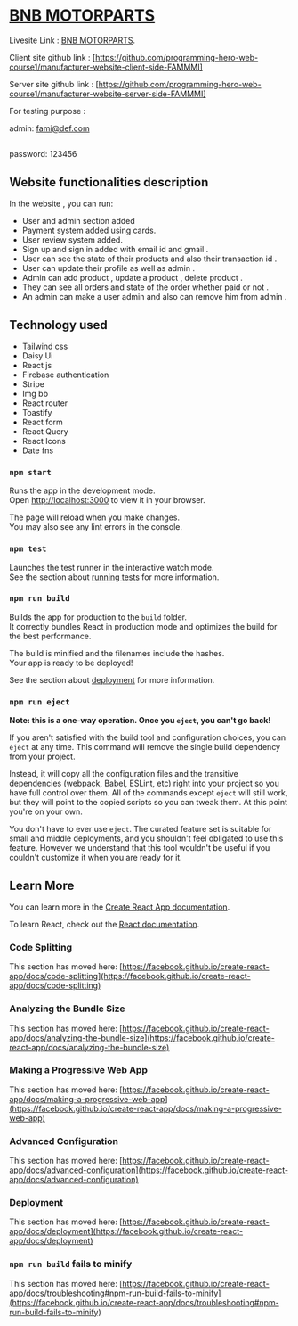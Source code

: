 # [BNB MOTORPARTS](https://assignment-12-5df58.web.app/)

Livesite Link : [BNB MOTORPARTS](https://assignment-12-5df58.web.app/).

Client site github link : [https://github.com/programming-hero-web-course1/manufacturer-website-client-side-FAMMMI]

Server site github link : [https://github.com/programming-hero-web-course1/manufacturer-website-server-side-FAMMMI]



For testing purpose :

admin: fami@def.com
##
password: 123456

## Website functionalities description 

In the website , you can run:
 * User and admin section added
 * Payment system added using cards.
 * User review system added.
 * Sign up and sign in added with email id and gmail .
 * User can see the state of their products and also their transaction id  .
 * User can update their profile as well as admin .
 * Admin can add product , update a product , delete product .
 * They can see all orders and state of the order whether paid or not .
 * An admin can make a user admin and also can remove him from admin .
 
## Technology used

 * Tailwind css
 * Daisy Ui
 * React js
 * Firebase authentication 
 * Stripe
 * Img bb
 * React router 
 * Toastify
 * React form
 * React Query
 * React Icons 
 * Date fns


### `npm start`

Runs the app in the development mode.\
Open [http://localhost:3000](http://localhost:3000) to view it in your browser.

The page will reload when you make changes.\
You may also see any lint errors in the console.

### `npm test`

Launches the test runner in the interactive watch mode.\
See the section about [running tests](https://facebook.github.io/create-react-app/docs/running-tests) for more information.

### `npm run build`

Builds the app for production to the `build` folder.\
It correctly bundles React in production mode and optimizes the build for the best performance.

The build is minified and the filenames include the hashes.\
Your app is ready to be deployed!

See the section about [deployment](https://facebook.github.io/create-react-app/docs/deployment) for more information.

### `npm run eject`

**Note: this is a one-way operation. Once you `eject`, you can't go back!**

If you aren't satisfied with the build tool and configuration choices, you can `eject` at any time. This command will remove the single build dependency from your project.

Instead, it will copy all the configuration files and the transitive dependencies (webpack, Babel, ESLint, etc) right into your project so you have full control over them. All of the commands except `eject` will still work, but they will point to the copied scripts so you can tweak them. At this point you're on your own.

You don't have to ever use `eject`. The curated feature set is suitable for small and middle deployments, and you shouldn't feel obligated to use this feature. However we understand that this tool wouldn't be useful if you couldn't customize it when you are ready for it.

## Learn More

You can learn more in the [Create React App documentation](https://facebook.github.io/create-react-app/docs/getting-started).

To learn React, check out the [React documentation](https://reactjs.org/).

### Code Splitting

This section has moved here: [https://facebook.github.io/create-react-app/docs/code-splitting](https://facebook.github.io/create-react-app/docs/code-splitting)

### Analyzing the Bundle Size

This section has moved here: [https://facebook.github.io/create-react-app/docs/analyzing-the-bundle-size](https://facebook.github.io/create-react-app/docs/analyzing-the-bundle-size)

### Making a Progressive Web App

This section has moved here: [https://facebook.github.io/create-react-app/docs/making-a-progressive-web-app](https://facebook.github.io/create-react-app/docs/making-a-progressive-web-app)

### Advanced Configuration

This section has moved here: [https://facebook.github.io/create-react-app/docs/advanced-configuration](https://facebook.github.io/create-react-app/docs/advanced-configuration)

### Deployment

This section has moved here: [https://facebook.github.io/create-react-app/docs/deployment](https://facebook.github.io/create-react-app/docs/deployment)

### `npm run build` fails to minify

This section has moved here: [https://facebook.github.io/create-react-app/docs/troubleshooting#npm-run-build-fails-to-minify](https://facebook.github.io/create-react-app/docs/troubleshooting#npm-run-build-fails-to-minify)
